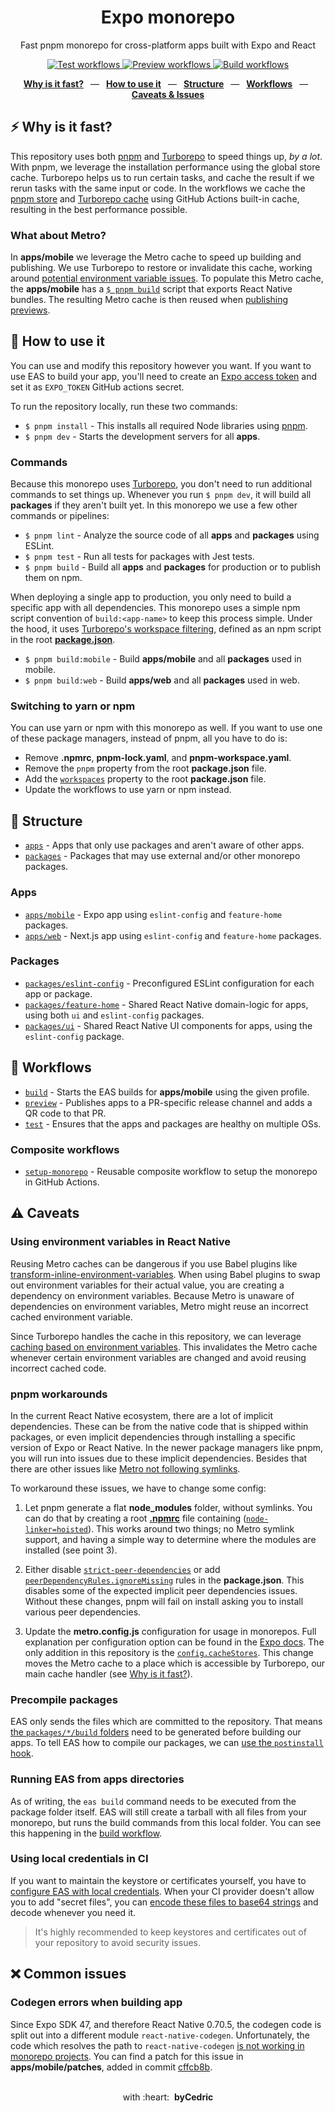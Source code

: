 <div align="center">
  <h1>Expo monorepo</h1>
  <p>Fast pnpm monorepo for cross-platform apps built with Expo and React</p>
  <p>
    <a href="https://github.com/byCedric/expo-monorepo-example/actions/workflows/test.yml">
      <img src="https://img.shields.io/github/workflow/status/byCedric/expo-monorepo-example/test/main?label=tests&style=flat-square" alt="Test workflows" />
    </a>
    <a href="https://github.com/byCedric/expo-monorepo-example/actions/workflows/preview.yml">
      <img src="https://img.shields.io/github/workflow/status/byCedric/expo-monorepo-example/preview?label=previews&style=flat-square" alt="Preview workflows" />
    </a>
    <a href="https://github.com/byCedric/expo-monorepo-example/actions/workflows/build.yml">
      <img src="https://img.shields.io/github/workflow/status/byCedric/expo-monorepo-example/build/main?label=builds&style=flat-square" alt="Build workflows" />
    </a>
  </p>
  <p>
    <a href="https://github.com/byCedric/expo-monorepo-example#-why-is-it-fast"><b>Why is it fast?</b></a>
    &ensp;&mdash;&ensp;
    <a href="https://github.com/byCedric/expo-monorepo-example#-how-to-use-it"><b>How to use it</b></a>
    &ensp;&mdash;&ensp;
    <a href="https://github.com/byCedric/expo-monorepo-example#-structure"><b>Structure</b></a>
    &ensp;&mdash;&ensp;
    <a href="https://github.com/byCedric/expo-monorepo-example#-workflows"><b>Workflows</b></a>
    &ensp;&mdash;&ensp;
    <a href="https://github.com/byCedric/expo-monorepo-example#%EF%B8%8F-caveats"><b>Caveats & Issues</b></a>
  </p>
</div>

## ⚡ Why is it fast?

This repository uses both [pnpm](https://pnpm.io/) and [Turborepo](https://turborepo.org/) to speed things up, _by a lot_. With pnpm, we leverage the installation performance using the global store cache. Turborepo helps us to run certain tasks, and cache the result if we rerun tasks with the same input or code. In the workflows we cache the [pnpm store](./.github/actions/setup-monorepo/action.yml#L37) and [Turborepo cache](./.github/actions/setup-monorepo/action.yml#L50-L56) using GitHub Actions built-in cache, resulting in the best performance possible.

### What about Metro?

In **apps/mobile** we leverage the Metro cache to speed up building and publishing. We use Turborepo to restore or invalidate this cache, working around [potential environment variable issues](#using-environment-variables-in-react-native). To populate this Metro cache, the **apps/mobile** has a [`$ pnpm build`](./apps/mobile/package.json#L9) script that exports React Native bundles. The resulting Metro cache is then reused when [publishing previews](./.github/workflows/preview.yml#L26-L28).

## 🚀 How to use it

You can use and modify this repository however you want. If you want to use EAS to build your app, you'll need to create an [Expo access token](https://expo.dev/accounts/[account]/settings/access-tokens) and set it as `EXPO_TOKEN` GitHub actions secret.

To run the repository locally, run these two commands:

- `$ pnpm install` - This installs all required Node libraries using [pnpm](https://pnpm.io/).
- `$ pnpm dev` - Starts the development servers for all **apps**.

### Commands

Because this monorepo uses [Turborepo](https://turborepo.org/), you don't need to run additional commands to set things up. Whenever you run `$ pnpm dev`, it will build all **packages** if they aren't built yet. In this monorepo we use a few other commands or pipelines:

- `$ pnpm lint` - Analyze the source code of all **apps** and **packages** using ESLint.
- `$ pnpm test` - Run all tests for packages with Jest tests.
- `$ pnpm build` - Build all **apps** and **packages** for production or to publish them on npm.

When deploying a single app to production, you only need to build a specific app with all dependencies. This monorepo uses a simple npm script convention of `build:<app-name>` to keep this process simple. Under the hood, it uses [Turborepo's workspace filtering](https://turbo.build/repo/docs/core-concepts/monorepos/filtering), defined as an npm script in the root [**package.json**](./package.json).

- `$ pnpm build:mobile` - Build **apps/mobile** and all **packages** used in mobile.
- `$ pnpm build:web` - Build **apps/web** and all **packages** used in web.

### Switching to yarn or npm

You can use yarn or npm with this monorepo as well. If you want to use one of these package managers, instead of pnpm, all you have to do is:

- Remove **.npmrc**, **pnpm-lock.yaml**, and **pnpm-workspace.yaml**.
- Remove the `pnpm` property from the root **package.json** file.
- Add the [`workspaces`](https://docs.npmjs.com/cli/v8/using-npm/workspaces) property to the root **package.json** file.
- Update the workflows to use yarn or npm instead.

## 📁 Structure

- [`apps`](./apps) - Apps that only use packages and aren't aware of other apps.
- [`packages`](./packages) - Packages that may use external and/or other monorepo packages.

### Apps

- [`apps/mobile`](./apps/mobile) - Expo app using `eslint-config` and `feature-home` packages.
- [`apps/web`](./apps/web) - Next.js app using `eslint-config` and `feature-home` packages.

### Packages

- [`packages/eslint-config`](./packages/eslint) - Preconfigured ESLint configuration for each app or package.
- [`packages/feature-home`](./packages/feature-home) - Shared React Native domain-logic for apps, using both `ui` and `eslint-config` packages.
- [`packages/ui`](./packages/ui) - Shared React Native UI components for apps, using the `eslint-config` package.

## 👷 Workflows

- [`build`](./.github/workflows/build.yml) - Starts the EAS builds for **apps/mobile** using the given profile.
- [`preview`](./.github/workflows/preview.yml) - Publishes apps to a PR-specific release channel and adds a QR code to that PR.
- [`test`](./.github/workflows/test.yml) - Ensures that the apps and packages are healthy on multiple OSs.

### Composite workflows

- [`setup-monorepo`](./.github/actions/setup-monorepo/action.yml) - Reusable composite workflow to setup the monorepo in GitHub Actions.

## ⚠️ Caveats

### Using environment variables in React Native

Reusing Metro caches can be dangerous if you use Babel plugins like [transform-inline-environment-variables](https://babeljs.io/docs/en/babel-plugin-transform-inline-environment-variables/). When using Babel plugins to swap out environment variables for their actual value, you are creating a dependency on environment variables. Because Metro is unaware of dependencies on environment variables, Metro might reuse an incorrect cached environment variable.

Since Turborepo handles the cache in this repository, we can leverage [caching based on environment variables](https://turborepo.org/docs/core-concepts/caching#alter-caching-based-on-environment-variables-and-files). This invalidates the Metro cache whenever certain environment variables are changed and avoid reusing incorrect cached code.

### pnpm workarounds

In the current React Native ecosystem, there are a lot of implicit dependencies. These can be from the native code that is shipped within packages, or even implicit dependencies through installing a specific version of Expo or React Native. In the newer package managers like pnpm, you will run into issues due to these implicit dependencies. Besides that there are other issues like [Metro not following symlinks](https://github.com/facebook/metro/issues/1).

To workaround these issues, we have to change some config:

1. Let pnpm generate a flat **node_modules** folder, without symlinks. You can do that by creating a root [**.npmrc**](./.npmrc) file containing ([`node-linker=hoisted`](https://pnpm.io/npmrc#node-linker)). This works around two things; no Metro symlink support, and having a simple way to determine where the modules are installed (see point 3).

2. Either disable [`strict-peer-dependencies`](https://pnpm.io/npmrc#strict-peer-dependencies) or add [`peerDependencyRules.ignoreMissing`](./package.json#L14-L22) rules in the **package.json**. This disables some of the expected implicit peer dependencies issues. Without these changes, pnpm will fail on install asking you to install various peer dependencies.

3. Update the **metro.config.js** configuration for usage in monorepos. Full explanation per configuration option can be found in the [Expo docs](https://docs.expo.dev/guides/monorepos/#modify-the-metro-config). The only addition in this repository is the [`config.cacheStores`](./apps/mobile/metro.config.js#L22-L24). This change moves the Metro cache to a place which is accessible by Turborepo, our main cache handler (see [Why is it fast?](#-why-is-it-fast)).


### Precompile packages

EAS only sends the files which are committed to the repository. That means [the `packages/*/build` folders](.gitignore#L3) need to be generated before building our apps. To tell EAS how to compile our packages, we can [use the `postinstall` hook](https://docs.expo.dev/build-reference/how-tos/#how-to-set-up-eas-build-with).

### Running EAS from apps directories

As of writing, the `eas build` command needs to be executed from the package folder itself. EAS will still create a tarball with all files from your monorepo, but runs the build commands from this local folder. You can see this happening in the [build workflow](./.github/workflows/build.yml#L32).

### Using local credentials in CI

If you want to maintain the keystore or certificates yourself, you have to [configure EAS with local credentials](https://docs.expo.dev/app-signing/local-credentials/#credentialsjson). When your CI provider doesn't allow you to add "secret files", you can [encode these files to base64 strings](https://docs.expo.dev/app-signing/local-credentials/#using-local-credentials-on-builds-triggered-from) and decode whenever you need it.

> It's highly recommended to keep keystores and certificates out of your repository to avoid security issues.

## ❌ Common issues

### Codegen errors when building app

Since Expo SDK 47, and therefore React Native 0.70.5, the codegen code is split out into a different module `react-native-codegen`. Unfortunately, the code which resolves the path to `react-native-codegen` [is not working in monorepo projects](https://github.com/facebook/react-native/issues/35429). You can find a patch for this issue in **apps/mobile/patches**, added in commit [cffcb8b](https://github.com/byCedric/expo-monorepo-example/commit/cffcb8b19bfc9fdf284163fd53e7da85fb0b2acb).

<div align="center">
  <br />
  with&nbsp;:heart:&nbsp;&nbsp;<strong>byCedric</strong>
  <br />
</div>
